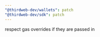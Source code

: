 ```yaml
---
"@thirdweb-dev/wallets": patch
"@thirdweb-dev/sdk": patch
---
```


respect gas overrides if they are passed in

